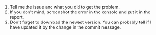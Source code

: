 1. Tell me the issue and what you did to get the problem.
2. If you don't mind, screenshot the error in the console and put it in the report.
3. Don't forget to download the newest version. You can probably tell if I have updated it by the change in the commit message.
